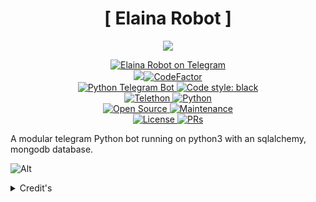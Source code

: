 <h1 align="center">
    [ Elaina Robot ]
</h1>

<p align="center">
  <img src="https://telegra.ph/file/6296362aa02e1f4dbb200.jpg">
</p>

<p align="center">
<a href="https://t.me/ElainaPrjktRobot"> <img src="https://img.shields.io/badge/ElainaRobot-blue?&logo=telegram" alt="Elaina Robot on Telegram" /> </a><br>
<a href="https://www.codacy.com/gh/ZenitsuPrjkt/ElainaRobot/dashboard?utm_source=github.com&amp;utm_medium=referral&amp;utm_content=ZenitsuPrjkt/ElainaRobot&amp;utm_campaign=Badge_Grade"><img src="https://app.codacy.com/project/badge/Grade/b290cfb10337403ba1e8d29fd474d39b"/></a><a href="https://www.codefactor.io/repository/github/ZenitsuPrjkt/ElainaRobot"><img src="https://www.codefactor.io/repository/github/ZenitsuPrjkt/ElainaRobot/badge?s=9d01f777392b832d05fa066728cf8ea8079dfd26" alt="CodeFactor" /></a><br>
<a href="https://python-telegram-bot.org"> <img src="https://img.shields.io/badge/PTB-13.9.0-brightgreen?&style=flat-round&logo=github" alt="Python Telegram Bot" /> </a>
<a href="https://github.com/psf/black"><img alt="Code style: black" src="https://img.shields.io/badge/code%20style-black-000000.svg"></a><br>
<a href="https://docs.telethon.dev"> <img src="https://img.shields.io/badge/Telethon-1.24.0-brightgreen?&style=flat-round&logo=github" alt="Telethon" /> </a>
<a href="https://docs.python.org"> <img src="https://img.shields.io/badge/Python-3.10.2-brightgreen?&style=flat-round&logo=python" alt="Python" /> </a><br>
<a href="https://github.com/ZenitsuPrjkt"> <img src="https://badges.frapsoft.com/os/v1/open-source.svg?v=103" alt="Open Source" /> </a>
<a href="https://GitHub.com/ZenitsuPrjkt/ElainaRobot"> <img src="https://img.shields.io/badge/Maintained-brightgreen.svg" alt="Maintenance" /> </a><br>
<a href="https://github.com/ZenitsuPrjkt/ElainaRobot/blob/main/LICENSE"> <img src="https://img.shields.io/badge/MIT-License-blue.svg" alt="License" /> </a>
<a href="https://makeapullrequest.com"> <img src="https://img.shields.io/badge/PRs-Welcome-blue.svg?style=flat-round" alt="PRs" /> </a>
</p>


A modular telegram Python bot running on python3 with an sqlalchemy, mongodb database.

![Alt](https://repobeats.axiom.co/api/embed/14f3ae8bd55c2c7a27a6c209ea7f8b82307949fb.svg "Repobeats analytics image")

<details>
	<summary>Credit's</summary>
	<br>
	<b>
	</p>
<a href="https://github.com/Zenitsu Prjkt"> <img src="https://img.shields.io/badge/Zenitsu Prjkt-Github-magenta?style=for-the-badge&logo=github" alt="Zenitsu Prjkt Github" /> </a>
<a href="https://github.com/kennedy-ex"> <img src="https://img.shields.io/badge/kennedy ex-Github-magenta?style=for-the-badge&logo=github" alt="kennedy-ex Github" /> </a>
<a href="https://github.com/TheHamkerCat"> <img src="https://img.shields.io/badge/TheHamkerCat-Github-magenta?style=for-the-badge&logo=github" alt="TheHamkerCat Github" /> </a>
<a href="https://github.com/Feri"> <img src="https://img.shields.io/badge/Feri-Github-magenta?style=for-the-badge&logo=github" alt="Feri Github" /> </a>
<a href="https://github.com/riz-ex"> <img src="https://img.shields.io/badge/riz ex-Github-magenta?style=for-the-badge&logo=github" alt="riz-ex Github" /> </a>
<a href="https://github.com/Anime Kaizoku"> <img src="https://img.shields.io/badge/Anime Kaizoku-Github-magenta?style=for-the-badge&logo=github" alt="Anime Kaizoku Github" /> </a>
<a href="https://github.com/TheGhost Hunter"> <img src="https://img.shields.io/badge/TheGhost Hunter-Github-magenta?style=for-the-badge&logo=github" alt="TheGhost Hunter Github" /> </a>
<a href="https://github.com/Inuka Asith"> <img src="https://img.shields.io/badge/Inuka Asith-Github-magenta?style=for-the-badge&logo=github" alt="Inuka Asith Github" /> </a>
<a href="https://github.com/Noob-Kittu"> <img src="https://img.shields.io/badge/Noob Kittu-Github-magenta?style=for-the-badge&logo=github" alt="Noob-Kittu Github" /> </a>
<a href="https://github.com/Queen Arzoo"> <img src="https://img.shields.io/badge/Queen Arzoo-Github-magenta?style=for-the-badge&logo=github" alt="Queen Arzoo Github" /> </a>
<a href="https://github.com/Paul Larsen"> <img src="https://img.shields.io/badge/Paul Larsen-Github-magenta?style=for-the-badge&logo=github" alt="Paul Larsen Github" /> </a>
</h1>

